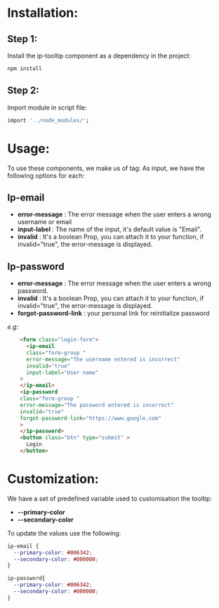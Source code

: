 
# Installation:

## Step 1:

Install the ip-tooltip component as a dependency in the project:
<!-- TODO pending deployment on npm -->
```bash
npm install 
```

## Step 2:

Import module in script file: 

```bash
import '../node_modules/';
```

# Usage:

To use these components, we make us of tag: As input, we have the following options for each:
  
## Ip-email

  - **error-message** : The error message when the user enters a wrong username or email
  - **input-label** : The name of the input, it's default value is "Email".
  - **invalid** : It's a boolean Prop, you can attach it to your function, if invalid="true", the error-message is displayed.


## Ip-password

  - **error-message** : The error message when the user enters a wrong password.
  - **invalid** : It's a boolean Prop, you can attach it to your function, if invalid="true", the error-message is displayed.
  - **forgot-password-link** : your personal link for reinitialize password




*e.g:*

```html
    <form class="login-form">
      <ip-email
      class="form-group "
      error-message="The username entered is incorrect"
      invalid="true"
      input-label="User name"
    >
    </ip-email>
    <ip-password
    class="form-group "
    error-message="The password entered is incorrect"
    invalid="true"
    forgot-password-link="https://www.google.com"
    >
    </ip-password>
    <button class="btn" type="submit" >
      Login
    </button>

```

# Customization:

We have a set of predefined variable used to customisation the tooltip: 

- **--primary-color**
- **--secondary-color**

To update the values use the following:

```css
ip-email {
  --primary-color: #006342;
  --secondary-color: #000000;
}

ip-password{
  --primary-color: #006342;
  --secondary-color: #000000;
}
```
